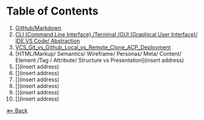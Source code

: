 # Table of Contents 
1.  [GitHub/Markdown](MarkdownSyntax.md) 
2.  [CLI (Command Line Interface) /Terminal /GUI (Graphical User Interface)/ IDE VS Code/ Abstraction](CLI_Terminal_GUI_IDE_VS_Code_Abstraction.md)
3.  [VCS_Git_vs_Github_Local_vs_Remote_Clone_ACP_Deployment](VCS_Git_vs_Github_Local_vs_Remote_Clone_ACP_Deployment.md)
4.  [HTML/Markup/ Semantics/ Wireframe/ Personas/ Meta/ Content/ Element /Tag / Attribute/ Structure vs Presentation](insert address)
5.  [](insert address)
6.  [](insert address)
7.  [](insert address)
8.  [](insert address)
9.  [](insert address)
10. [](insert address)

[<== Back](README.md)
